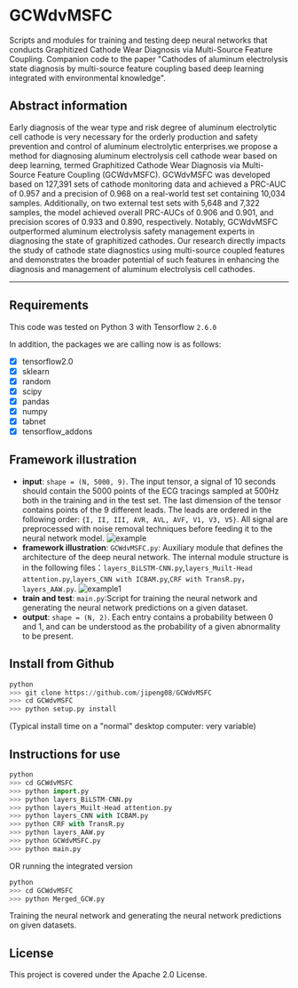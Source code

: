 # GCWdvMSFC
Scripts and modules for training and testing deep neural networks that conducts Graphitized Cathode Wear Diagnosis via Multi-Source Feature Coupling.
Companion code to the paper "Cathodes of aluminum electrolysis state diagnosis by multi-source feature coupling based deep learning integrated with environmental knowledge".

<!-- https://www.xxxxxxxxx.com/

--------------------

Citation:
```
Authors et al. Cathodes of aluminum electrolysis state diagnosis by multi-source feature coupling based deep learning integrated with environmental knowledge.
journal. doi
```

Bibtex:
```
@article{,
  title = {Cathodes of aluminum electrolysis state diagnosis by multi-source feature coupling based deep learning integrated with environmental knowledge},
  author = {},
  year = {},
  volume = {},
  pages = {},
  doi = {},
  journal = {},
  number = {}
}
```
-------------------- -->

## Abstract information

Early diagnosis of the wear type and risk degree of aluminum electrolytic cell cathode is very necessary for the orderly production and safety prevention and control of aluminum electrolytic enterprises.we propose a method for diagnosing aluminum electrolysis cell cathode wear based on deep learning, termed Graphitized Cathode Wear Diagnosis via Multi-Source Feature Coupling (GCWdvMSFC). GCWdvMSFC was developed based on 127,391 sets of cathode monitoring data and achieved a PRC-AUC of 0.957 and a precision of 0.968 on a real-world test set containing 10,034 samples. Additionally, on two external test sets with 5,648 and 7,322 samples, the model achieved overall PRC-AUCs of 0.906 and 0.901, and precision scores of 0.933 and 0.890, respectively. Notably, GCWdvMSFC outperformed aluminum electrolysis safety management experts in diagnosing the state of graphitized cathodes. Our research directly impacts the study of cathode state diagnostics using multi-source coupled features and demonstrates the broader potential of such features in enhancing the diagnosis and management of aluminum electrolysis cell cathodes.

--------------------
## Requirements

This code was tested on Python 3 with Tensorflow `2.6.0`

In addition, the packages we are calling now is as follows:
- [x] tensorflow2.0     
- [x] sklearn
- [x] random
- [x] scipy
- [x] pandas
- [x] numpy
- [x] tabnet
- [x] tensorflow_addons  

## Framework illustration

- **input**: `shape = (N, 5000, 9)`. The input tensor, a signal of 10 seconds should contain the 5000 points of the ECG tracings sampled at 500Hz both in the training and in the test set. The last dimension of the tensor contains points of the 9 different leads. The leads are ordered in the following order: `{I, II, III, AVR, AVL, AVF, V1, V3, V5}`. All signal are preprocessed with noise removal techniques before feeding it to the neural network model. 
![example](https://github.com/shuaih720/CHDdECG/blob/main/Figures/ECG%20example.png)
- **framework illustration**: ``GCWdvMSFC.py``: Auxiliary module that defines the architecture of the deep neural network. The internal module structure is in the following files：``layers_BiLSTM-CNN.py``,``layers_Muilt-Head attention.py``,``layers_CNN with ICBAM.py``,``CRF with TransR.py``，``layers_AAW.py``.
![example1](https://github.com/shuaih720/CHDdECG/blob/main/Figures/An%20illustration%20of%20the%20deep%20learning%20based%20model.png)
- **train and test**: ``main.py``:Script for training the neural network and generating the neural network predictions on a given dataset.
- **output**: `shape = (N, 2)`. Each entry contains a probability between 0 and 1, and can be understood as the probability of a given abnormality to be present.

## Install from Github
```python
python
>>> git clone https://github.com/jipeng08/GCWdvMSFC
>>> cd GCWdvMSFC
>>> python setup.py install
```
(Typical install time on a "normal" desktop computer: very variable)

## Instructions for use
```python
python
>>> cd GCWdvMSFC
>>> python import.py
>>> python layers_BiLSTM-CNN.py
>>> python layers_Muilt-Head attention.py
>>> python layers_CNN with ICBAM.py
>>> python CRF with TransR.py
>>> python layers_AAW.py
>>> python GCWdvMSFC.py
>>> python main.py
```
OR running the integrated version 
```python
python
>>> cd GCWdvMSFC
>>> python Merged_GCW.py
```
Training the neural network and generating the neural network predictions on given datasets.
## License

This project is covered under the Apache 2.0 License.
